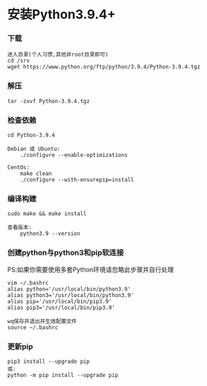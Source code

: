 # 安装Python3.9.4+

### 下载

```shell
进入目录(个人习惯,其他非root目录即可)
cd /srv
wget https://www.python.org/ftp/python/3.9.4/Python-3.9.4.tgz
```

### 解压

```shell
tar -zxvf Python-3.9.4.tgz
```

### 检查依赖

```shell
cd Python-3.9.4
    
Debian 或 Ubuntu:
    ./configure --enable-optimizations
    
CentOs:
    make clean
    ./configure --with-ensurepip=install
```

### 编译构建

```shell
sudo make && make install
```

```shell
查看版本:
    python3.9 --version
```

### 创建python与python3和pip软连接

PS:如果你需要使用多套Python环境请忽略此步骤并自行处理

```shell
vim ~/.bashrc
alias python='/usr/local/bin/python3.9'
alias python3='/usr/local/bin/python3.9'
alias pip='/usr/local/bin/pip3.9'
alias pip3='/usr/local/bin/pip3.9'

wq保存并退出并生效配置文件
source ~/.bashrc
```

### 更新pip

```shell
pip3 install --upgrade pip
或:
python -m pip install --upgrade pip
```


